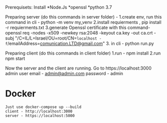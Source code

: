 Prerequisets:
Install
	*Node.Js
	*openssl
	*python 3.7
	

Preparing server (do this commands in server folder) - 
	1.create env, run this command in cli - python -m venv my_venv
	2.install requierments , pip install -r requierments.txt
	3.generate Openssl certificate with this command- 
		openssl req -nodes -x509 -newkey rsa:2048 -keyout ca.key -out ca.crt -subj "/C=IL/L=Israel/OU=root/CN=`localhost -f`/emailAddress=comunication.LTD@gmail.com"
	3. in cli - python run.py

Preparing client (do this commands in client folder)
	1.run - npm install
	2.run npm start
	
	
Now the server and the client are running. 
Go to https://localhost:3000
admin user
	email - admin@admin.com
	password - admin
	
# Docker
	Just use docker-compose up --build
	client - http://localhost:3000
	server - https://localhost:5000